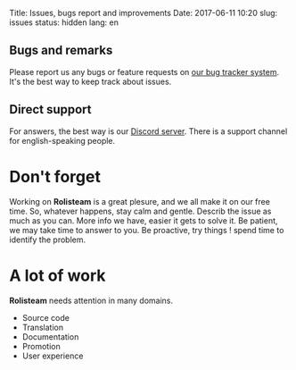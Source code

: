 Title: Issues, bugs report and improvements
Date: 2017-06-11 10:20
slug: issues
status: hidden
lang: en


## Bugs and remarks

Please report us any bugs or feature requests on [our bug tracker system](https://github.com/Rolisteam/rolisteam/issues).
It's the best way to keep track about issues.

## Direct support

For answers, the best way is our [Discord server](https://discordapp.com/invite/MrMrQwX).
There is a support channel for english-speaking people. 

# Don't forget

Working on **Rolisteam** is a great plesure, and we all make it on our free time.
So, whatever happens, stay calm and gentle. Describ the issue as much as you can.
More info we have, easier it gets to solve it.
Be patient, we may take time to answer to you.
Be proactive, try things ! spend time to identify the problem. 


# A lot of work

**Rolisteam** needs attention in many domains.

* Source code
* Translation
* Documentation
* Promotion
* User experience

